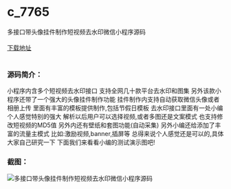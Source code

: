 # c_7765
多接口带头像挂件制作短视频去水印微信小程序源码
<br/></br>
[下载地址](https://www.uuid2.com/7765.html "下载地址")
<br/></br>
<h3>源码简介：</h3>
<p>小程序内含多个短视频去水印接口
支持全网几十款平台去水印和图集
另外该款小程序还带了一个强大的头像挂件制作功能
挂件制作内支持自动获取微信头像或者相册上传
里面有丰富的模板提供制作,包括节假日模板
去水印接口里面有一处小编个人感觉特别的强大
解析以后用户可以选择视频,或者多图还是文案模式
也支持修改短视频的MD5值
另外内还有壁纸和套图功能(自动采集)
另外小编还给添加了丰富的流量主模式
比如:激励视频,banner,插屏等
总得来说个人感觉还是可以的,具体大家自己研究一下
下面我们来看看小编的测试演示图吧!<p>
<h3>截图：</h3>
<img src="https://www.uuid2.com/wp-content/uploads/img/uimage/58521649213347.gif" alt="多接口带头像挂件制作短视频去水印微信小程序源码">
